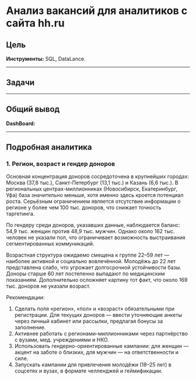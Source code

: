 # Анализ вакансий для аналитиков с сайта hh.ru

## Цель


**Инструменты:** SQL, DataLance.

---

## Задачи


---

## Общий вывод


**DashBoard:** 

---

## Подробная аналитика

### 1. Регион, возраст и гендер доноров
Основная концентрация доноров сосредоточена в крупнейших городах: Москва (37,8 тыс.), Санкт-Петербург (13,1 тыс.) и Казань (6,6 тыс.). В региональных центрах-миллионниках (Новосибирск, Екатеринбург, Уфа) база значительно меньше, хотя именно здесь кроется потенциал роста. Серьёзным ограничением является отсутствие информации о регионе у более чем 100 тыс. доноров, что снижает точность таргетинга.

По гендеру среди доноров, указавших данные, наблюдается баланс: 54,9 тыс. женщин против 48,9 тыс. мужчин. Однако около 162 тыс. человек не указали пол, что ограничивает возможность выстраивания сегментированных коммуникаций.

Возрастная структура ожидаемо смещена к группе 22–59 лет — наиболее активной и социально вовлечённой. Молодёжь до 22 лет представлена слабо, что угрожает долгосрочной устойчивости базы. Доноры старше 60 лет постепенно выпадают по медицинским показаниям. Дополнительно осложняет картину тот факт, что около 169 тыс. доноров не указали возраст.

Рекомендации:
1. Сделать поля «регион», «пол» и «возраст» обязательными при регистрации. Для текущих доноров — ввести уточняющие анкеты через личный кабинет или рассылки, предлагая бонусы за заполнение.
2. Активнее работать с регионами-миллионниками через партнёрство с вузами, мед. учреждениями и НКО.
3. Использовать гендерно-ориентированные кампании: для женщин — акцент на заботе о близких, для мужчин — на ответственности и силе.
4. Запускать кампании для привлечения молодёжи (18–25 лет) в соцсетях и вузах, в формате челленджей и геймификации.



